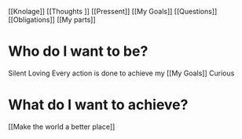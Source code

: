 [[Knolage]]
[[Thoughts ]]
[[Pressent]]
[[My Goals]]
[[Questions]]
[[Obligations]]
[[My parts]]

# Who do I want to be?
Silent
Loving
Every action is done to achieve my [[My Goals]]
Curious
# What do I want to achieve?
[[Make the world a better place]]
